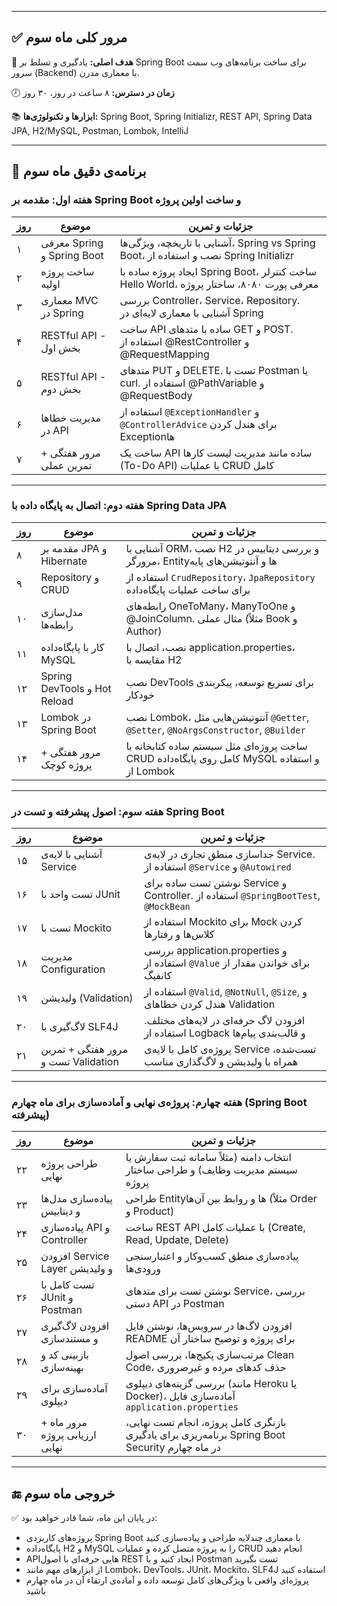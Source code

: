 
---

## ✅ **مرور کلی ماه سوم**

📌 **هدف اصلی:** یادگیری و تسلط بر Spring Boot برای ساخت برنامه‌های وب سمت سرور (Backend) با معماری مدرن.

🕗 **زمان در دسترس:** ۸ ساعت در روز، ۳۰ روز

📚 **ابزارها و تکنولوژی‌ها:**
Spring Boot, Spring Initializr, REST API, Spring Data JPA, H2/MySQL, Postman, Lombok, IntelliJ

---

## 📅 برنامه‌ی دقیق ماه سوم

### هفته اول: مقدمه بر Spring Boot و ساخت اولین پروژه

| روز | موضوع                      | جزئیات و تمرین                                                                          |
| --- | -------------------------- | --------------------------------------------------------------------------------------- |
| ۱   | معرفی Spring و Spring Boot | آشنایی با تاریخچه، ویژگی‌ها، Spring vs Spring Boot، نصب و استفاده از Spring Initializr  |
| ۲   | ساخت پروژه اولیه           | ایجاد پروژه ساده با Spring Boot، ساخت کنترلر Hello World، معرفی پورت ۸۰۸۰، ساختار پروژه |
| ۳   | معماری MVC در Spring       | بررسی Controller، Service، Repository. آشنایی با معماری لایه‌ای در Spring               |
| ۴   | RESTful API - بخش اول      | ساخت API ساده با متدهای GET و POST. استفاده از @RestController و @RequestMapping        |
| ۵   | RESTful API - بخش دوم      | متدهای PUT و DELETE. تست با Postman یا curl. استفاده از @PathVariable و @RequestBody    |
| ۶   | مدیریت خطاها در API        | استفاده از `@ExceptionHandler` و `@ControllerAdvice` برای هندل کردن Exceptionها         |
| ۷   | مرور هفتگی + تمرین عملی    | ساخت یک API ساده مانند مدیریت لیست کارها (To-Do API) با عملیات CRUD کامل                |

---

### هفته دوم: اتصال به پایگاه داده با Spring Data JPA

| روز | موضوع                        | جزئیات و تمرین                                                                               |
| --- | ---------------------------- | -------------------------------------------------------------------------------------------- |
| ۸   | مقدمه بر JPA و Hibernate     | آشنایی با ORM، نصب H2 و بررسی دیتابیس در مرورگر، Entityها و آنتوتیشن‌های پایه                |
| ۹   | Repository و CRUD            | استفاده از `CrudRepository`، `JpaRepository` برای ساخت عملیات پایگاه‌داده                    |
| ۱۰  | مدل‌سازی رابطه‌ها            | رابطه‌های OneToMany، ManyToOne و @JoinColumn. مثال عملی (مثلاً Book و Author)                |
| ۱۱  | کار با پایگاه‌داده MySQL     | نصب، اتصال با application.properties، مقایسه با H2                                           |
| ۱۲  | Spring DevTools و Hot Reload | نصب DevTools برای تسریع توسعه، پیکربندی خودکار                                               |
| ۱۳  | Lombok در Spring Boot        | نصب Lombok، آنتوتیشن‌هایی مثل `@Getter`, `@Setter`, `@NoArgsConstructor`, `@Builder`         |
| ۱۴  | مرور هفتگی + پروژه کوچک      | ساخت پروژه‌ای مثل سیستم ساده کتابخانه با CRUD کامل روی پایگاه‌داده MySQL و استفاده از Lombok |

---

### هفته سوم: اصول پیشرفته و تست در Spring Boot

| روز | موضوع                               | جزئیات و تمرین                                                                      |
| --- | ----------------------------------- | ----------------------------------------------------------------------------------- |
| ۱۵  | آشنایی با لایه‌ی Service            | جداسازی منطق تجاری در لایه‌ی Service. استفاده از `@Service` و `@Autowired`          |
| ۱۶  | تست واحد با JUnit                   | نوشتن تست ساده برای Service و Controller. استفاده از `@SpringBootTest`, `@MockBean` |
| ۱۷  | تست با Mockito                      | استفاده از Mockito برای Mock کردن کلاس‌ها و رفتارها                                 |
| ۱۸  | مدیریت Configuration                | بررسی application.properties و استفاده از `@Value` برای خواندن مقدار از کانفیگ      |
| ۱۹  | ولیدیشن (Validation)                | استفاده از `@Valid`, `@NotNull`, `@Size`, و هندل کردن خطاهای Validation             |
| ۲۰  | لاگ‌گیری با SLF4J                   | افزودن لاگ حرفه‌ای در لایه‌های مختلف. استفاده از Logback و قالب‌بندی پیام‌ها        |
| ۲۱  | مرور هفتگی + تمرین تست و Validation | پروژه‌ی کامل با لایه‌ی Service تست‌شده، همراه با ولیدیشن و لاگ‌گذاری مناسب          |

---

### هفته چهارم: پروژه‌ی نهایی و آماده‌سازی برای ماه چهارم (Spring Boot پیشرفته)

| روز | موضوع                          | جزئیات و تمرین                                                                                  |
| --- | ------------------------------ | ----------------------------------------------------------------------------------------------- |
| ۲۲  | طراحی پروژه نهایی              | انتخاب دامنه (مثلاً سامانه ثبت سفارش یا سیستم مدیریت وظایف) و طراحی ساختار پروژه                |
| ۲۳  | پیاده‌سازی مدل‌ها و دیتابیس    | طراحی Entityها و روابط بین آن‌ها (مثلاً Order و Product)                                        |
| ۲۴  | پیاده‌سازی API و Controller    | ساخت REST API با عملیات کامل (Create, Read, Update, Delete)                                     |
| ۲۵  | افزودن Service Layer و ولیدیشن | پیاده‌سازی منطق کسب‌وکار و اعتبارسنجی ورودی‌ها                                                  |
| ۲۶  | تست کامل با JUnit و Postman    | نوشتن تست برای متدهای Service، بررسی دستی API در Postman                                        |
| ۲۷  | افزودن لاگ‌گیری و مستندسازی    | افزودن لاگ‌ها در سرویس‌ها، نوشتن فایل README برای پروژه و توضیح ساختار آن                       |
| ۲۸  | بازبینی کد و بهینه‌سازی        | مرتب‌سازی پکیج‌ها، بررسی اصول Clean Code، حذف کدهای مرده و غیرضروری                             |
| ۲۹  | آماده‌سازی برای دیپلوی         | بررسی گزینه‌های دیپلوی (مانند Heroku یا Docker)، آماده‌سازی فایل `application.properties`       |
| ۳۰  | مرور ماه + ارزیابی پروژه نهایی | بازنگری کامل پروژه، انجام تست نهایی، برنامه‌ریزی برای یادگیری Spring Boot Security در ماه چهارم |

---

## 🔚 خروجی ماه سوم

✅ در پایان این ماه، شما قادر خواهید بود:

* پروژه‌های کاربردی Spring Boot با معماری چندلایه طراحی و پیاده‌سازی کنید
* پایگاه‌داده H2 و MySQL را به پروژه متصل کرده و عملیات CRUD انجام دهید
* APIهایی حرفه‌ای با اصول REST ایجاد کنید و با Postman تست بگیرید
* از ابزارهای مهم مانند Lombok، DevTools، JUnit، Mockito، SLF4J استفاده کنید
* پروژه‌ای واقعی با ویژگی‌های کامل توسعه داده و آماده‌ی ارتقاء آن در ماه چهارم باشید


